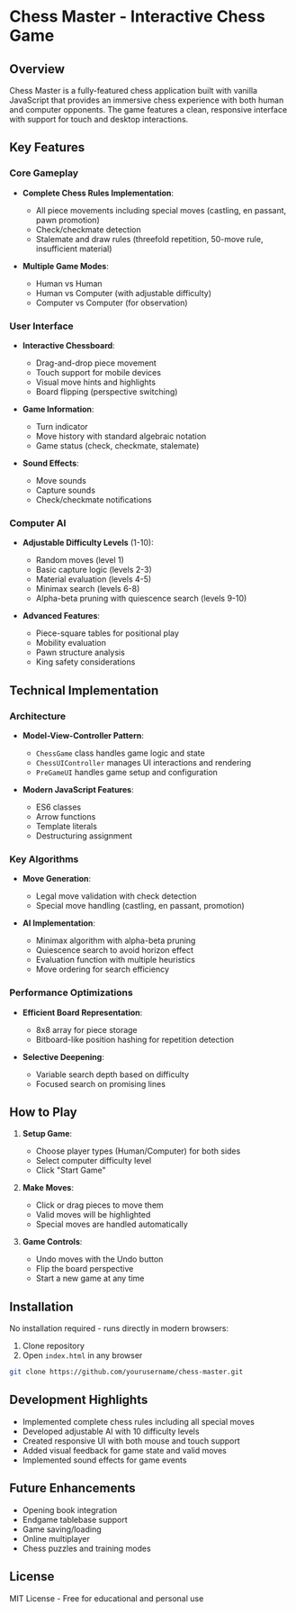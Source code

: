 # Chess Master - Interactive Chess Game

## Overview
Chess Master is a fully-featured chess application built with vanilla JavaScript that provides an immersive chess experience with both human and computer opponents. The game features a clean, responsive interface with support for touch and desktop interactions.

## Key Features

### Core Gameplay
- **Complete Chess Rules Implementation**:
  - All piece movements including special moves (castling, en passant, pawn promotion)
  - Check/checkmate detection
  - Stalemate and draw rules (threefold repetition, 50-move rule, insufficient material)
  
- **Multiple Game Modes**:
  - Human vs Human
  - Human vs Computer (with adjustable difficulty)
  - Computer vs Computer (for observation)

### User Interface
- **Interactive Chessboard**:
  - Drag-and-drop piece movement
  - Touch support for mobile devices
  - Visual move hints and highlights
  - Board flipping (perspective switching)
  
- **Game Information**:
  - Turn indicator
  - Move history with standard algebraic notation
  - Game status (check, checkmate, stalemate)
  
- **Sound Effects**:
  - Move sounds
  - Capture sounds
  - Check/checkmate notifications

### Computer AI
- **Adjustable Difficulty Levels** (1-10):
  - Random moves (level 1)
  - Basic capture logic (levels 2-3)
  - Material evaluation (levels 4-5)
  - Minimax search (levels 6-8)
  - Alpha-beta pruning with quiescence search (levels 9-10)
  
- **Advanced Features**:
  - Piece-square tables for positional play
  - Mobility evaluation
  - Pawn structure analysis
  - King safety considerations

## Technical Implementation

### Architecture
- **Model-View-Controller Pattern**:
  - `ChessGame` class handles game logic and state
  - `ChessUIController` manages UI interactions and rendering
  - `PreGameUI` handles game setup and configuration

- **Modern JavaScript Features**:
  - ES6 classes
  - Arrow functions
  - Template literals
  - Destructuring assignment

### Key Algorithms
- **Move Generation**:
  - Legal move validation with check detection
  - Special move handling (castling, en passant, promotion)
  
- **AI Implementation**:
  - Minimax algorithm with alpha-beta pruning
  - Quiescence search to avoid horizon effect
  - Evaluation function with multiple heuristics
  - Move ordering for search efficiency

### Performance Optimizations
- **Efficient Board Representation**:
  - 8x8 array for piece storage
  - Bitboard-like position hashing for repetition detection
  
- **Selective Deepening**:
  - Variable search depth based on difficulty
  - Focused search on promising lines

## How to Play

1. **Setup Game**:
   - Choose player types (Human/Computer) for both sides
   - Select computer difficulty level
   - Click "Start Game"

2. **Make Moves**:
   - Click or drag pieces to move them
   - Valid moves will be highlighted
   - Special moves are handled automatically

3. **Game Controls**:
   - Undo moves with the Undo button
   - Flip the board perspective
   - Start a new game at any time

## Installation
No installation required - runs directly in modern browsers:
1. Clone repository
2. Open `index.html` in any browser

```bash
git clone https://github.com/yourusername/chess-master.git
```

## Development Highlights
- Implemented complete chess rules including all special moves
- Developed adjustable AI with 10 difficulty levels
- Created responsive UI with both mouse and touch support
- Added visual feedback for game state and valid moves
- Implemented sound effects for game events

## Future Enhancements
- Opening book integration
- Endgame tablebase support
- Game saving/loading
- Online multiplayer
- Chess puzzles and training modes

## License
MIT License - Free for educational and personal use